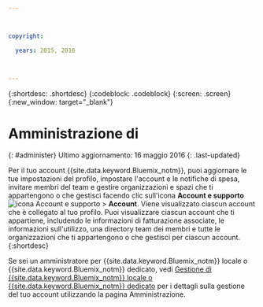 ```yaml
---



copyright:

  years: 2015, 2016



---
```


{:shortdesc: .shortdesc}
{:codeblock: .codeblock}
{:screen: .screen}
{:new_window: target="_blank"}


# Amministrazione di 
{: #administer}
Ultimo aggiornamento: 16 maggio 2016
{: .last-updated}

Per il tuo account {{site.data.keyword.Bluemix_notm}}, puoi aggiornare le tue impostazioni del profilo, impostare l'account e le notifiche di spesa, invitare membri del team e gestire organizzazioni e spazi che ti appartengono o che gestisci facendo clic sull'icona **Account e supporto** ![icona Account e supporto](../admin/images/account_support.svg) &gt; **Account**. Viene visualizzato ciascun account che è collegato al tuo profilo. Puoi visualizzare ciascun account che ti appartiene, includendo le informazioni di fatturazione associate, le informazioni sull'utilizzo, una directory team dei membri e tutte le organizzazioni che ti appartengono o che gestisci per ciascun account.
{:shortdesc}

Se sei un amministratore per {{site.data.keyword.Bluemix_notm}} locale o {{site.data.keyword.Bluemix_notm}} dedicato, vedi [Gestione di {{site.data.keyword.Bluemix_notm}} locale o {{site.data.keyword.Bluemix_notm}} dedicato](index.html#mng) per i dettagli sulla gestione del tuo account utilizzando la pagina Amministrazione.

